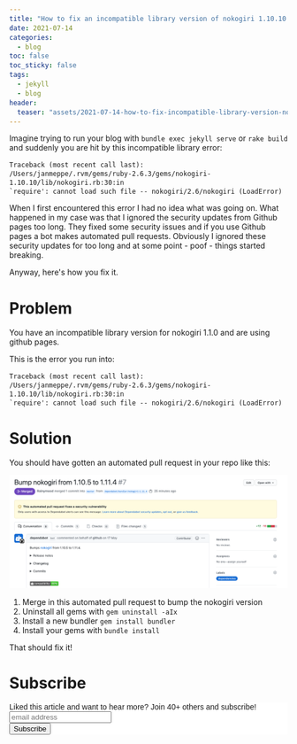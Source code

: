```yaml
---
title: "How to fix an incompatible library version of nokogiri 1.10.10 in minimal mistakes" 
date: 2021-07-14
categories:
  - blog
toc: false
toc_sticky: false
tags:
  - jekyll
  - blog
header:
  teaser: "assets/2021-07-14-how-to-fix-incompatible-library-version-nokogiri/teaser.png"
---
```


Imagine trying to run your blog with `bundle exec jekyll serve` or `rake build` and suddenly you are hit by this incompatible library error: 

```
Traceback (most recent call last):
/Users/janmeppe/.rvm/gems/ruby-2.6.3/gems/nokogiri-1.10.10/lib/nokogiri.rb:30:in
`require': cannot load such file -- nokogiri/2.6/nokogiri (LoadError)
```

When I first encountered this error I had no idea what was going on.  What
happened in my case was that I ignored the security updates from Github pages
too long.  They fixed some security issues and if you use Github pages a bot
makes automated pull requests.  Obviously I ignored these security updates for
too long and at some point - poof - things started breaking. 

Anyway, here's how you fix it.

# Problem

You have an incompatible library version for nokogiri 1.1.0 and are using github pages.

This is the error you run into:

```
Traceback (most recent call last):
/Users/janmeppe/.rvm/gems/ruby-2.6.3/gems/nokogiri-1.10.10/lib/nokogiri.rb:30:in
`require': cannot load such file -- nokogiri/2.6/nokogiri (LoadError)
```

# Solution

You should have gotten an automated pull request in your repo like this:

![](/../assets/2021-07-14-how-to-fix-incompatible-library-version-nokogiri/2021-07-14-11-44-09.png)

1. Merge in this automated pull request to bump the nokogiri version
2. Uninstall all gems with `gem uninstall -aIx`
3. Install a new bundler `gem install bundler`
4. Install your gems with `bundle install`

That should fix it!

# Subscribe

<!-- Begin Mailchimp Signup Form -->
<link href="//cdn-images.mailchimp.com/embedcode/horizontal-slim-10_7.css" rel="stylesheet" type="text/css">
<style type="text/css">
  #mc_embed_signup{background:#fff; clear:left; font:14px Helvetica,Arial,sans-serif; width:100%;}
  /* Add your own Mailchimp form style overrides in your site stylesheet or in this style block.
     We recommend moving this block and the preceding CSS link to the HEAD of your HTML file. */
</style>
<div id="mc_embed_signup">
<form action="https://gmail.us3.list-manage.com/subscribe/post?u=92fe86c389878585bc87837e8&amp;id=50543deff9" method="post" id="mc-embedded-subscribe-form" name="mc-embedded-subscribe-form" class="validate" target="_blank" novalidate>
    <div id="mc_embed_signup_scroll">
  <label for="mce-EMAIL">Liked this article and want to hear more? Join 40+ others and subscribe!</label>
  <input type="email" value="" name="EMAIL" class="email" id="mce-EMAIL" placeholder="email address" required>
    <!-- real people should not fill this in and expect good things - do not remove this or risk form bot signups-->
    <div style="position: absolute; left: -5000px;" aria-hidden="true"><input type="text" name="b_92fe86c389878585bc87837e8_50543deff9" tabindex="-1" value=""></div>
    <div class="clear"><input type="submit" value="Subscribe" name="subscribe" id="mc-embedded-subscribe" class="button"></div>
    </div>
</form>
</div>
<!--End mc_embed_signup-->
